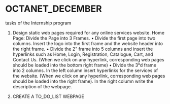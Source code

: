 # OCTANET_DECEMBER
tasks of the Internship program
1. Design static web pages required for any online services website.
Home Page:
Divide the Page into 3 Frames.
• Divide the first page into two columns. Insert the logo into the first frame and the website header into the right frame.
• Divide the 2" frame into 5 columns and insert the hyperlinks such as Home, Login, Registration, Catalogue, Cart, and Contact Us. (When we click on any hyperlink, corresponding web pages should be loaded into the bottom right frame)
• Divide the 3°d frame into 2 columns. In the left column insert hyperlinks for the services of the website. (When we click on any hyperlink, corresponding web pages should be loaded into the right frame). In the right column write the description of the webpage.

2. CREATE A TO_DO_LIST WEBPAGE
